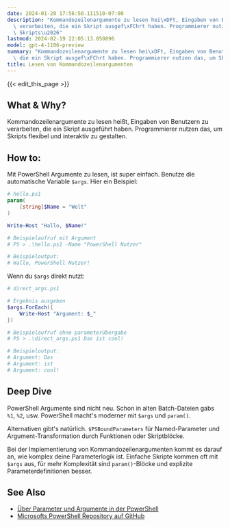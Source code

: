 ```yaml
---
date: 2024-01-20 17:56:50.111510-07:00
description: "Kommandozeilenargumente zu lesen hei\xDFt, Eingaben von Benutzern zu\
  \ verarbeiten, die ein Skript ausgef\xFChrt haben. Programmierer nutzen das, um\
  \ Skripts\u2026"
lastmod: 2024-02-19 22:05:13.050896
model: gpt-4-1106-preview
summary: "Kommandozeilenargumente zu lesen hei\xDFt, Eingaben von Benutzern zu verarbeiten,\
  \ die ein Skript ausgef\xFChrt haben. Programmierer nutzen das, um Skripts\u2026"
title: Lesen von Kommandozeilenargumenten
---
```


{{< edit_this_page >}}

## What & Why?
Kommandozeilenargumente zu lesen heißt, Eingaben von Benutzern zu verarbeiten, die ein Skript ausgeführt haben. Programmierer nutzen das, um Skripts flexibel und interaktiv zu gestalten.

## How to:
Mit PowerShell Argumente zu lesen, ist super einfach. Benutze die automatische Variable `$args`. Hier ein Beispiel:

```PowerShell
# hello.ps1
param(
    [string]$Name = "Welt"
)

Write-Host "Hallo, $Name!"

# Beispielaufruf mit Argument
# PS > .\hello.ps1 -Name "PowerShell Nutzer"

# Beispieloutput:
# Hallo, PowerShell Nutzer!
```

Wenn du `$args` direkt nutzt:

```PowerShell
# direct_args.ps1

# Ergebnis ausgeben
$args.ForEach({
    Write-Host "Argument: $_"
})

# Beispielaufruf ohne parameterübergabe
# PS > .\direct_args.ps1 Das ist cool!

# Beispieloutput:
# Argument: Das
# Argument: ist
# Argument: cool!
```

## Deep Dive
PowerShell Argumente sind nicht neu. Schon in alten Batch-Dateien gabs `%1`, `%2`, usw. PowerShell macht's moderner mit `$args` und `param()`.

Alternativen gibt's natürlich. `$PSBoundParameters` für Named-Parameter und Argument-Transformation durch Funktionen oder Skriptblöcke.

Bei der Implementierung von Kommandozeilenargumenten kommt es darauf an, wie komplex deine Parameterlogik ist. Einfache Skripte kommen oft mit `$args` aus, für mehr Komplexität sind `param()`-Blöcke und explizite Parameterdefinitionen besser.

## See Also
- [Über Parameter und Argumente in der PowerShell](https://ss64.com/ps/syntax-args.html)
- [Microsofts PowerShell Repository auf GitHub](https://github.com/PowerShell/PowerShell)
